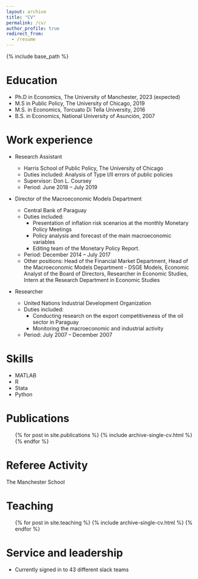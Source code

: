 ```yaml
---
layout: archive
title: "CV"
permalink: /cv/
author_profile: true
redirect_from:
  - /resume
---
```


{% include base_path %}

Education
======
* Ph.D in Economics, The University of Manchester, 2023 (expected)
* M.S in Public Policy, The University of Chicago, 2019
* M.S. in Economics, Torcuato Di Tella University, 2016
* B.S. in Economics, National University of Asunción, 2007

Work experience
======
* Research Assistant 
  * Harris School of Public Policy, The University of Chicago
  * Duties included: Analysis of Type I/II errors of public policies
  * Supervisor: Don L. Coursey
  * Period: June 2018 – July 2019

* Director of the Macroeconomic Models Department
  * Central Bank of Paraguay
  * Duties included: 
    * Presentation of inflation risk scenarios at the monthly Monetary Policy Meetings
    * Policy analysis and forecast of the main macroeconomic variables
    * Editing team of the Monetary Policy Report. 
  * Period: December 2014 – July 2017 
  * Other positions: Head of the Financial Market Department, Head of the Macroeconomic Models Department - DSGE Models, Economic Analyst of the Board of Directors, Researcher in Economic Studies, Intern at the Research Department in Economic Studies               
 
* Researcher
  * United Nations Industrial Development Organization 
  * Duties included:
    * Conducting research on the export competitiveness of the oil sector in Paraguay
    * Monitoring the macroeconomic and industrial activity
  * Period: July 2007 – December 2007 
  
Skills
======
* MATLAB
* R
* Stata
* Python

Publications
======
 <ul>{% for post in site.publications %} 
    {% include archive-single-cv.html %}
  {% endfor %}</ul>
  
Referee Activity
======
The Manchester School
  
Teaching
======
  <ul>{% for post in site.teaching %}
    {% include archive-single-cv.html %}
  {% endfor %}</ul>
  
Service and leadership
======
* Currently signed in to 43 different slack teams
